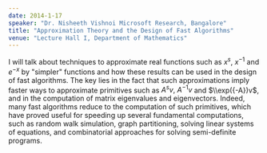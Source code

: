 ```yaml
---
date: 2014-1-17
speaker: "Dr. Nisheeth Vishnoi Microsoft Research, Bangalore"
title: "Approximation Theory and the Design of Fast Algorithms"
venue: "Lecture Hall I, Department of Mathematics"
---
```

I will talk about techniques to approximate real functions such as $x^s,$
$x^{-1}$ and $e^{-x}$ by "simpler" functions and how these
results can be used in the design of fast algorithms. The key lies in the
fact that such approximations imply faster ways to
approximate primitives such as $A^sv,$ $A^{-1}v$ and $\\exp({-A})v$, and in
the computation of matrix eigenvalues and eigenvectors.
Indeed, many fast algorithms reduce to the computation of such
primitives, which have proved useful for speeding up several
fundamental computations, such as random walk simulation, graph
partitioning, solving linear systems of equations, and combinatorial
approaches for solving semi-definite programs.
